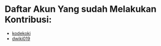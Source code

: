 # Daftar Akun Yang sudah Melakukan Kontribusi:
<!-- Tambahkan akun github mu pada list dibawah -->
<!-- Format: [username](https://github.com/username), silahkan ganti kata username menjadi username github kamu-->

- [kodekoki](https://github.com/kodekoki)
- [dwiki019](https://github.com/dwiki019)
